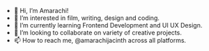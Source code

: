 - 👋 Hi, I’m Amarachi!
- 👀 I’m interested in film, writing, design and coding.
- 🌱 I’m currently learning Frontend Development and UI UX Design.
- 💞️ I’m looking to collaborate on variety of creative projects.
- 📫 How to reach me, @amarachijacinth across all platforms.

<!---
amarachijanya/amarachijanya is a ✨ special ✨ repository because its `README.md` (this file) appears on your GitHub profile.
You can click the Preview link to take a look at your changes.
--->
